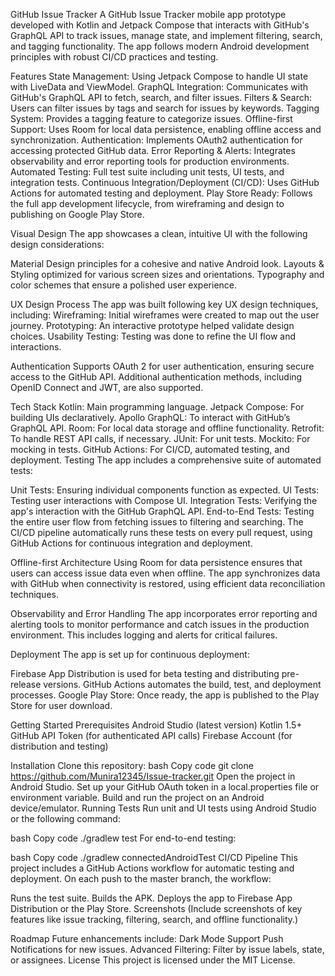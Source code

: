 GitHub Issue Tracker
A GitHub Issue Tracker mobile app prototype developed with Kotlin and Jetpack Compose that interacts with GitHub's GraphQL API to track issues, manage state, and implement filtering, search, and tagging functionality. The app follows modern Android development principles with robust CI/CD practices and testing.

Features
State Management: Using Jetpack Compose to handle UI state with LiveData and ViewModel.
GraphQL Integration: Communicates with GitHub's GraphQL API to fetch, search, and filter issues.
Filters & Search: Users can filter issues by tags and search for issues by keywords.
Tagging System: Provides a tagging feature to categorize issues.
Offline-first Support: Uses Room for local data persistence, enabling offline access and synchronization.
Authentication: Implements OAuth2 authentication for accessing protected GitHub data.
Error Reporting & Alerts: Integrates observability and error reporting tools for production environments.
Automated Testing: Full test suite including unit tests, UI tests, and integration tests.
Continuous Integration/Deployment (CI/CD): Uses GitHub Actions for automated testing and deployment.
Play Store Ready: Follows the full app development lifecycle, from wireframing and design to publishing on Google Play Store.

Visual Design
The app showcases a clean, intuitive UI with the following design considerations:

Material Design principles for a cohesive and native Android look.
Layouts & Styling optimized for various screen sizes and orientations.
Typography and color schemes that ensure a polished user experience.

UX Design Process
The app was built following key UX design techniques, including:
Wireframing: Initial wireframes were created to map out the user journey.
Prototyping: An interactive prototype helped validate design choices.
Usability Testing: Testing was done to refine the UI flow and interactions.

Authentication
Supports OAuth 2 for user authentication, ensuring secure access to the GitHub API. Additional authentication methods, including OpenID Connect and JWT, are also supported.

Tech Stack
Kotlin: Main programming language.
Jetpack Compose: For building UIs declaratively.
Apollo GraphQL: To interact with GitHub’s GraphQL API.
Room: For local data storage and offline functionality.
Retrofit: To handle REST API calls, if necessary.
JUnit: For unit tests.
Mockito: For mocking in tests.
GitHub Actions: For CI/CD, automated testing, and deployment.
Testing
The app includes a comprehensive suite of automated tests:

Unit Tests: Ensuring individual components function as expected.
UI Tests: Testing user interactions with Compose UI.
Integration Tests: Verifying the app's interaction with the GitHub GraphQL API.
End-to-End Tests: Testing the entire user flow from fetching issues to filtering and searching.
The CI/CD pipeline automatically runs these tests on every pull request, using GitHub Actions for continuous integration and deployment.

Offline-first Architecture
Using Room for data persistence ensures that users can access issue data even when offline. The app synchronizes data with GitHub when connectivity is restored, using efficient data reconciliation techniques.

Observability and Error Handling
The app incorporates error reporting and alerting tools to monitor performance and catch issues in the production environment. This includes logging and alerts for critical failures.

Deployment
The app is set up for continuous deployment:

Firebase App Distribution is used for beta testing and distributing pre-release versions.
GitHub Actions automates the build, test, and deployment processes.
Google Play Store: Once ready, the app is published to the Play Store for user download.

Getting Started
Prerequisites
Android Studio (latest version)
Kotlin 1.5+
GitHub API Token (for authenticated API calls)
Firebase Account (for distribution and testing)

Installation
Clone this repository:
bash
Copy code
git clone https://github.com/Munira12345/Issue-tracker.git
Open the project in Android Studio.
Set up your GitHub OAuth token in a local.properties file or environment variable.
Build and run the project on an Android device/emulator.
Running Tests
Run unit and UI tests using Android Studio or the following command:

bash
Copy code
./gradlew test
For end-to-end testing:

bash
Copy code
./gradlew connectedAndroidTest
CI/CD Pipeline
This project includes a GitHub Actions workflow for automatic testing and deployment. On each push to the master branch, the workflow:

Runs the test suite.
Builds the APK.
Deploys the app to Firebase App Distribution or the Play Store.
Screenshots
(Include screenshots of key features like issue tracking, filtering, search, and offline functionality.)

Roadmap
Future enhancements include:
Dark Mode Support
Push Notifications for new issues.
Advanced Filtering: Filter by issue labels, state, or assignees.
License
This project is licensed under the MIT License.
